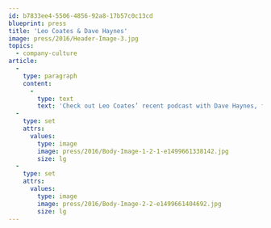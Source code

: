 ```yaml
---
id: b7833ee4-5506-4856-92a8-17b57c0c13cd
blueprint: press
title: 'Leo Coates & Dave Haynes'
image: press/2016/Header-Image-3.jpg
topics:
  - company-culture
article:
  -
    type: paragraph
    content:
      -
        type: text
        text: 'Check out Leo Coates’ recent podcast with Dave Haynes, founder and editor of digital signage blog Sixteen:Nine. Leo talks how Coates operates and why data is king.'
  -
    type: set
    attrs:
      values:
        type: image
        image: press/2016/Body-Image-1-2-1-e1499661338142.jpg
        size: lg
  -
    type: set
    attrs:
      values:
        type: image
        image: press/2016/Body-Image-2-2-e1499661404692.jpg
        size: lg
---
```

